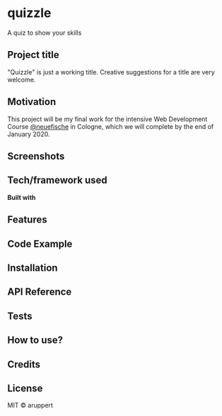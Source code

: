 # quizzle
A quiz to show your skills
## Project title
"Quizzle" is just a working title. Creative suggestions for a title are very welcome.

## Motivation
This project will be my final work for the intensive Web Development Course [@neuefische](http://neuefische.de/) in Cologne, which we will complete by the end of January 2020.

## Screenshots
<to be added>

## Tech/framework used
<to be added>

<b>Built with</b>
<to be added>

## Features
<to be added>

## Code Example
<to be added>

## Installation
<to be added>

## API Reference
<to be added>

## Tests
<to be added>

## How to use?
<to be added>

## Credits
<to be added>

## License

MIT © aruppert

